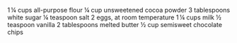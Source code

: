 
1 ¼ cups all-purpose flour
¼ cup unsweetened cocoa powder
3 tablespoons white sugar
¼ teaspoon salt
2 eggs, at room temperature
1 ¼ cups milk
½ teaspoon vanilla
2 tablespoons melted butter
½ cup semisweet chocolate chips


